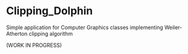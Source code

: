 Clipping_Dolphin
================

Simple application for Computer Graphics classes implementing Weiler-Atherton clipping algorithm

(WORK IN PROGRESS)

